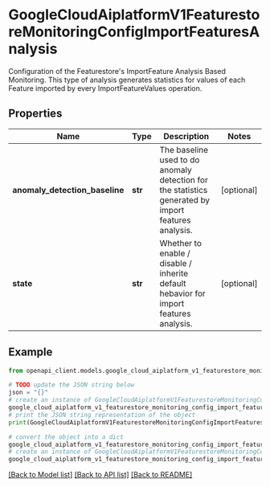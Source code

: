 # GoogleCloudAiplatformV1FeaturestoreMonitoringConfigImportFeaturesAnalysis

Configuration of the Featurestore's ImportFeature Analysis Based Monitoring. This type of analysis generates statistics for values of each Feature imported by every ImportFeatureValues operation.

## Properties

Name | Type | Description | Notes
------------ | ------------- | ------------- | -------------
**anomaly_detection_baseline** | **str** | The baseline used to do anomaly detection for the statistics generated by import features analysis. | [optional] 
**state** | **str** | Whether to enable / disable / inherite default hebavior for import features analysis. | [optional] 

## Example

```python
from openapi_client.models.google_cloud_aiplatform_v1_featurestore_monitoring_config_import_features_analysis import GoogleCloudAiplatformV1FeaturestoreMonitoringConfigImportFeaturesAnalysis

# TODO update the JSON string below
json = "{}"
# create an instance of GoogleCloudAiplatformV1FeaturestoreMonitoringConfigImportFeaturesAnalysis from a JSON string
google_cloud_aiplatform_v1_featurestore_monitoring_config_import_features_analysis_instance = GoogleCloudAiplatformV1FeaturestoreMonitoringConfigImportFeaturesAnalysis.from_json(json)
# print the JSON string representation of the object
print(GoogleCloudAiplatformV1FeaturestoreMonitoringConfigImportFeaturesAnalysis.to_json())

# convert the object into a dict
google_cloud_aiplatform_v1_featurestore_monitoring_config_import_features_analysis_dict = google_cloud_aiplatform_v1_featurestore_monitoring_config_import_features_analysis_instance.to_dict()
# create an instance of GoogleCloudAiplatformV1FeaturestoreMonitoringConfigImportFeaturesAnalysis from a dict
google_cloud_aiplatform_v1_featurestore_monitoring_config_import_features_analysis_from_dict = GoogleCloudAiplatformV1FeaturestoreMonitoringConfigImportFeaturesAnalysis.from_dict(google_cloud_aiplatform_v1_featurestore_monitoring_config_import_features_analysis_dict)
```
[[Back to Model list]](../README.md#documentation-for-models) [[Back to API list]](../README.md#documentation-for-api-endpoints) [[Back to README]](../README.md)


